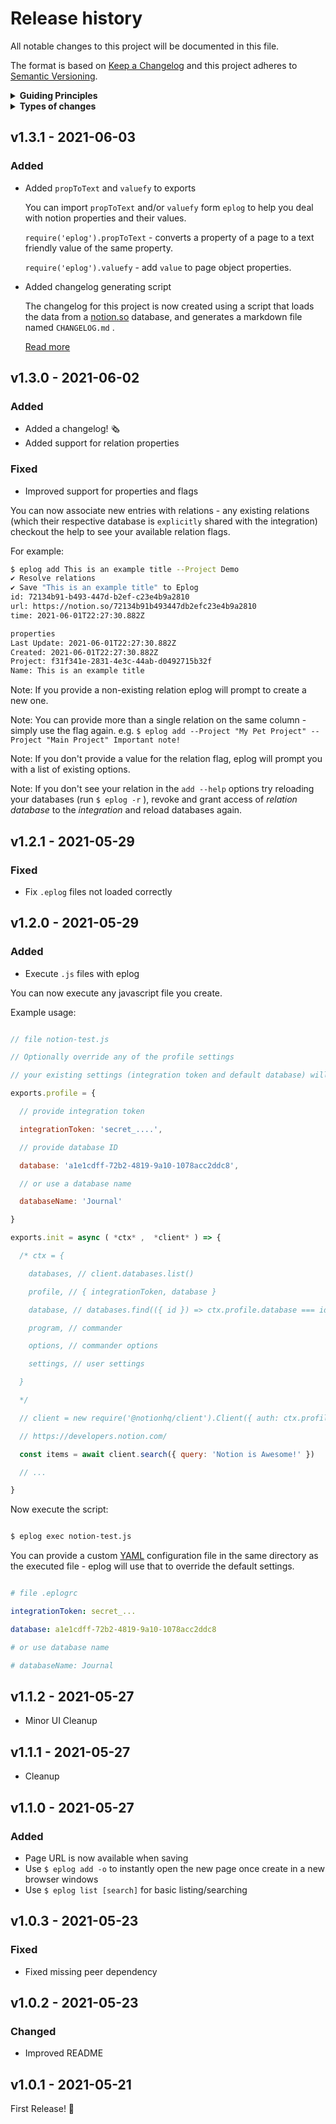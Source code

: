 # Release history

All notable changes to this project will be documented in this file.

The format is based on [Keep a Changelog](http://keepachangelog.com/en/1.0.0/)
and this project adheres to [Semantic Versioning](http://semver.org/spec/v2.0.0.html).

<details>
  <summary><strong>Guiding Principles</strong></summary>

- Changelogs are for humans, not machines.
- There should be an entry for every single version.
- The same types of changes should be grouped.
- Versions and sections should be linkable.
- The latest version comes first.
- The release date of each versions is displayed.
- Mention whether you follow Semantic Versioning.

</details>

<details>
  <summary><strong>Types of changes</strong></summary>

Changelog entries are classified using the following labels _(from [keep-a-changelog](http://keepachangelog.com/)_):

- `Added` for new features.
- `Changed` for changes in existing functionality.
- `Deprecated` for soon-to-be removed features.
- `Removed` for now removed features.
- `Fixed` for any bug fixes.
- `Security` in case of vulnerabilities.

</details>

## v1.3.1 - 2021-06-03

### Added

-   Added  `propToText`  and  `valuefy`  to exports

    You can import  `propToText`  and/or  `valuefy`  form  `eplog`  to help you deal with notion properties and their values.

    `require('eplog').propToText`  - converts a property of a page to a text friendly value of the same property.

    `require('eplog').valuefy`  - add  `value`  to page object properties.


-   Added changelog generating script

    The changelog for this project is now created using a script that loads the data from a  [notion.so](http://notion.so)  database, and generates a markdown file named  `CHANGELOG.md` .

    [Read more](/05edef9e1e0c4d86872e87501bf6503f)

    




## v1.3.0 - 2021-06-02

### Added

-   Added a changelog! 🗞
-   Added support for relation properties

### Fixed

-   Improved support for properties and flags


You can now associate new entries with relations - any existing relations (which their respective database is `explicitly` shared with the integration) checkout the help to see your available relation flags.

For example:

```bash
$ eplog add This is an example title --Project Demo
✔ Resolve relations
✔ Save "This is an example title" to Eplog
id: 72134b91-b493-447d-b2ef-c23e4b9a2810
url: https://notion.so/72134b91b493447db2efc23e4b9a2810
time: 2021-06-01T22:27:30.882Z

properties
Last Update: 2021-06-01T22:27:30.882Z
Created: 2021-06-01T22:27:30.882Z
Project: f31f341e-2831-4e3c-44ab-d0492715b32f
Name: This is an example title
```

Note: If you provide a non-existing relation eplog will prompt to create a new one.

Note: You can provide more than a single relation on the same column - simply use the flag again. e.g.  `$ eplog add --Project "My Pet Project" --Project "Main Project" Important note!`

Note: If you don't provide a value for the relation flag, eplog will prompt you with a list of existing options.

Note: If you don't see your relation in the  `add --help`  options try reloading your databases (run  `$ eplog -r` ), revoke and grant access of  *relation database*  to the  *integration*  and reload databases again.

## v1.2.1 - 2021-05-29

### Fixed

-   Fix  `.eplog`  files not loaded correctly


## v1.2.0 - 2021-05-29

### Added

-   Execute  `.js`  files with eplog


You can now execute any javascript file you create.

Example usage:

```js

// file notion-test.js

// Optionally override any of the profile settings

// your existing settings (integration token and default database) will be used if profile is not exported

exports.profile = {

  // provide integration token

  integrationToken: 'secret_....',

  // provide database ID

  database: 'a1e1cdff-72b2-4819-9a10-1078acc2ddc8',

  // or use a database name

  databaseName: 'Journal'

}

exports.init = async ( *ctx* ,  *client* ) => {

  /* ctx = {

    databases, // client.databases.list()

    profile, // { integrationToken, database }

    database, // databases.find(({ id }) => ctx.profile.database === id)

    program, // commander

    options, // commander options

    settings, // user settings

  }

  */

  // client = new require('@notionhq/client').Client({ auth: ctx.profile.integrationToken })

  // https://developers.notion.com/

  const items = await client.search({ query: 'Notion is Awesome!' })

  // ...

}


```



Now execute the script:

```bash

$ eplog exec notion-test.js

```

You can provide a custom  [YAML](https://yaml.org)  configuration file in the same directory as the executed file - eplog will use that to override the default settings.

```yaml

# file .eplogrc

integrationToken: secret_...

database: a1e1cdff-72b2-4819-9a10-1078acc2ddc8

# or use database name

# databaseName: Journal

```

## v1.1.2 - 2021-05-27

-   Minor UI Cleanup


## v1.1.1 - 2021-05-27

-   Cleanup


## v1.1.0 - 2021-05-27

### Added

-   Page URL is now available when saving
-   Use  `$ eplog add -o`  to instantly open the new page once create in a new browser windows
-   Use  `$ eplog list [search]`  for basic listing/searching


## v1.0.3 - 2021-05-23

### Fixed

-   Fixed missing peer dependency


## v1.0.2 - 2021-05-23

### Changed

-   Improved README


## v1.0.1 - 2021-05-21

First Release! 🥳
